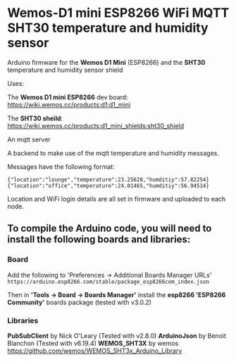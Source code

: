 # Wemos-D1 mini ESP8266 WiFi MQTT SHT30 temperature and humidity sensor
Arduino firmware for the **Wemos D1 Mini** (ESP8266) and the **SHT30** temperature and humidity sensor shield

Uses:

The **Wemos D1 mini ESP8266** dev board: https://wiki.wemos.cc/products:d1:d1_mini

The **SHT30 sheild**: https://wiki.wemos.cc/products:d1_mini_shields:sht30_shield

An mqtt server

A backend to make use of the mqtt temperature and humidity messages.

Messages have the following format:

`{"location":"lounge","temperature":23.25628,"humditiy":57.82254}
{"location":"office","temperature":24.01465,"humditiy":56.94514}`

Location and WiFi login details are all set in firmware and uploaded to each node.

## To compile the Arduino code, you will need to install the following boards and libraries:

### Board

Add the following to 'Preferences -> Additional Boards Manager URLs'
`https://arduino.esp8266.com/stable/package_esp8266com_index.json`

Then in **'Tools -> Board -> Boards Manager'** install the **esp8266 'ESP8266 Community'** boards package (tested with v3.0.2)

### Libraries

**PubSubClient** by Nick O'Leary (Tested with v2.8.0)
**ArduinoJson** by Benoit Blanchon (Tested with v6.19.4)
**WEMOS_SHT3X** by wemos https://github.com/wemos/WEMOS_SHT3x_Arduino_Library
